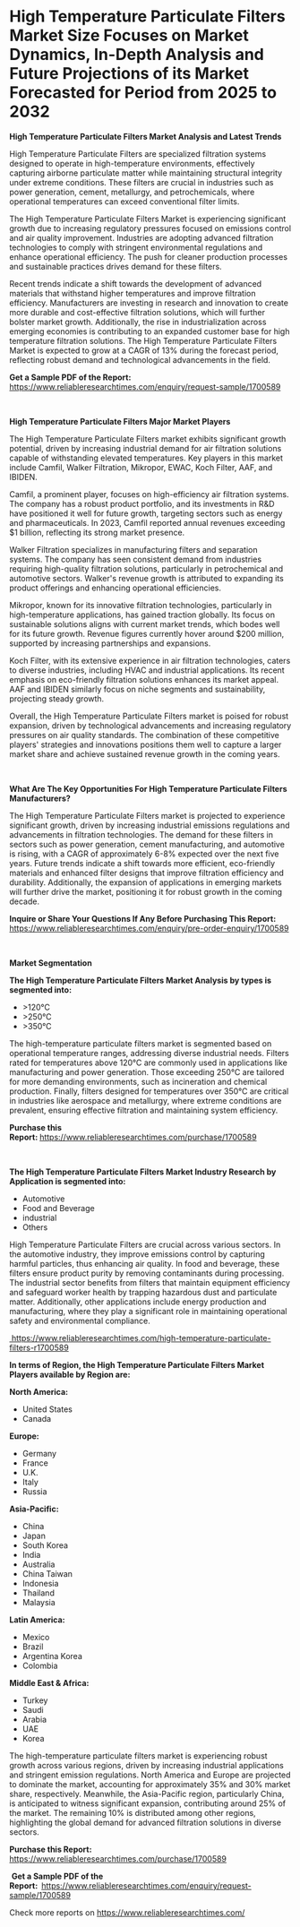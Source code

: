 <p><h1>High Temperature Particulate Filters Market Size Focuses on Market Dynamics, In-Depth Analysis and Future Projections of its Market Forecasted for Period from 2025 to 2032</h1></p><p><strong>High Temperature Particulate Filters Market Analysis and Latest Trends</strong></p>
<p><p>High Temperature Particulate Filters are specialized filtration systems designed to operate in high-temperature environments, effectively capturing airborne particulate matter while maintaining structural integrity under extreme conditions. These filters are crucial in industries such as power generation, cement, metallurgy, and petrochemicals, where operational temperatures can exceed conventional filter limits.</p><p>The High Temperature Particulate Filters Market is experiencing significant growth due to increasing regulatory pressures focused on emissions control and air quality improvement. Industries are adopting advanced filtration technologies to comply with stringent environmental regulations and enhance operational efficiency. The push for cleaner production processes and sustainable practices drives demand for these filters.</p><p>Recent trends indicate a shift towards the development of advanced materials that withstand higher temperatures and improve filtration efficiency. Manufacturers are investing in research and innovation to create more durable and cost-effective filtration solutions, which will further bolster market growth. Additionally, the rise in industrialization across emerging economies is contributing to an expanded customer base for high temperature filtration solutions. The High Temperature Particulate Filters Market is expected to grow at a CAGR of 13% during the forecast period, reflecting robust demand and technological advancements in the field.</p></p>
<p><strong>Get a Sample PDF of the Report:&nbsp;</strong> <a href="https://www.reliableresearchtimes.com/enquiry/request-sample/1700589?utm_campaign=3002&utm_medium=2&utm_source=Github&utm_content=ia&utm_term=27032025&utm_id=high-temperature-particulate-filters">https://www.reliableresearchtimes.com/enquiry/request-sample/1700589</a></p>
<p>&nbsp;</p>
<p><strong>High Temperature Particulate Filters Major Market Players</strong></p>
<p><p>The High Temperature Particulate Filters market exhibits significant growth potential, driven by increasing industrial demand for air filtration solutions capable of withstanding elevated temperatures. Key players in this market include Camfil, Walker Filtration, Mikropor, EWAC, Koch Filter, AAF, and IBIDEN.</p><p>Camfil, a prominent player, focuses on high-efficiency air filtration systems. The company has a robust product portfolio, and its investments in R&D have positioned it well for future growth, targeting sectors such as energy and pharmaceuticals. In 2023, Camfil reported annual revenues exceeding $1 billion, reflecting its strong market presence.</p><p>Walker Filtration specializes in manufacturing filters and separation systems. The company has seen consistent demand from industries requiring high-quality filtration solutions, particularly in petrochemical and automotive sectors. Walker's revenue growth is attributed to expanding its product offerings and enhancing operational efficiencies.</p><p>Mikropor, known for its innovative filtration technologies, particularly in high-temperature applications, has gained traction globally. Its focus on sustainable solutions aligns with current market trends, which bodes well for its future growth. Revenue figures currently hover around $200 million, supported by increasing partnerships and expansions.</p><p>Koch Filter, with its extensive experience in air filtration technologies, caters to diverse industries, including HVAC and industrial applications. Its recent emphasis on eco-friendly filtration solutions enhances its market appeal. AAF and IBIDEN similarly focus on niche segments and sustainability, projecting steady growth.</p><p>Overall, the High Temperature Particulate Filters market is poised for robust expansion, driven by technological advancements and increasing regulatory pressures on air quality standards. The combination of these competitive players' strategies and innovations positions them well to capture a larger market share and achieve sustained revenue growth in the coming years.</p></p>
<p>&nbsp;</p>
<p><strong>What Are The Key Opportunities For High Temperature Particulate Filters Manufacturers?</strong></p>
<p><p>The High Temperature Particulate Filters market is projected to experience significant growth, driven by increasing industrial emissions regulations and advancements in filtration technologies. The demand for these filters in sectors such as power generation, cement manufacturing, and automotive is rising, with a CAGR of approximately 6-8% expected over the next five years. Future trends indicate a shift towards more efficient, eco-friendly materials and enhanced filter designs that improve filtration efficiency and durability. Additionally, the expansion of applications in emerging markets will further drive the market, positioning it for robust growth in the coming decade.</p></p>
<p><strong>Inquire or Share Your Questions If Any Before Purchasing This Report:</strong> <a href="https://www.reliableresearchtimes.com/enquiry/pre-order-enquiry/1700589?utm_campaign=3002&utm_medium=2&utm_source=Github&utm_content=ia&utm_term=27032025&utm_id=high-temperature-particulate-filters">https://www.reliableresearchtimes.com/enquiry/pre-order-enquiry/1700589</a></p>
<p>&nbsp;</p>
<p><strong>Market Segmentation</strong></p>
<p><strong>The High Temperature Particulate Filters Market Analysis by types is segmented into:</strong></p>
<p><ul><li>>120°C</li><li>>250°C</li><li>>350°C</li></ul></p>
<p><p>The high-temperature particulate filters market is segmented based on operational temperature ranges, addressing diverse industrial needs. Filters rated for temperatures above 120°C are commonly used in applications like manufacturing and power generation. Those exceeding 250°C are tailored for more demanding environments, such as incineration and chemical production. Finally, filters designed for temperatures over 350°C are critical in industries like aerospace and metallurgy, where extreme conditions are prevalent, ensuring effective filtration and maintaining system efficiency.</p></p>
<p><strong>Purchase this Report:&nbsp;</strong><a href="https://www.reliableresearchtimes.com/purchase/1700589?utm_campaign=3002&utm_medium=2&utm_source=Github&utm_content=ia&utm_term=27032025&utm_id=high-temperature-particulate-filters">https://www.reliableresearchtimes.com/purchase/1700589</a></p>
<p>&nbsp;</p>
<p><strong>The High Temperature Particulate Filters Market Industry Research by Application is segmented into:</strong></p>
<p><ul><li>Automotive</li><li>Food and Beverage</li><li>industrial</li><li>Others</li></ul></p>
<p><p>High Temperature Particulate Filters are crucial across various sectors. In the automotive industry, they improve emissions control by capturing harmful particles, thus enhancing air quality. In food and beverage, these filters ensure product purity by removing contaminants during processing. The industrial sector benefits from filters that maintain equipment efficiency and safeguard worker health by trapping hazardous dust and particulate matter. Additionally, other applications include energy production and manufacturing, where they play a significant role in maintaining operational safety and environmental compliance.</p></p>
<p><a href="https://www.reliableresearchtimes.com/high-temperature-particulate-filters-r1700589?utm_campaign=3002&utm_medium=2&utm_source=Github&utm_content=ia&utm_term=27032025&utm_id=high-temperature-particulate-filters">&nbsp;https://www.reliableresearchtimes.com/high-temperature-particulate-filters-r1700589</a></p>
<p><strong>In terms of Region, the High Temperature Particulate Filters Market Players available by Region are:</strong></p>
<p>
    <p> <strong> North America: </strong>
        <ul>
            <li>United States</li>
            <li>Canada</li>
        </ul>
        </p> 
    <p> <strong> Europe: </strong>
        <ul>
            <li>Germany</li>
            <li>France</li>
            <li>U.K.</li>
            <li>Italy</li>
            <li>Russia</li>
        </ul>
        </p> 
    <p> <strong> Asia-Pacific: </strong>
        <ul>
            <li>China</li>
            <li>Japan</li>
            <li>South Korea</li>
            <li>India</li>
            <li>Australia</li>
            <li>China Taiwan</li>
            <li>Indonesia</li>
            <li>Thailand</li>
            <li>Malaysia</li>
        </ul>
        </p> 
    <p> <strong> Latin America: </strong>
        <ul>
            <li>Mexico</li>
            <li>Brazil</li>
            <li>Argentina Korea</li>
            <li>Colombia</li>
        </ul>
        </p> 
    <p> <strong> Middle East & Africa: </strong>
        <ul>
            <li>Turkey</li>
            <li>Saudi</li>
            <li>Arabia</li>
            <li>UAE</li>
            <li>Korea</li>
        </ul>
    </p>
    </p>
<p><p>The high-temperature particulate filters market is experiencing robust growth across various regions, driven by increasing industrial applications and stringent emission regulations. North America and Europe are projected to dominate the market, accounting for approximately 35% and 30% market share, respectively. Meanwhile, the Asia-Pacific region, particularly China, is anticipated to witness significant expansion, contributing around 25% of the market. The remaining 10% is distributed among other regions, highlighting the global demand for advanced filtration solutions in diverse sectors.</p></p>
<p><strong>Purchase this Report: </strong><a href="https://www.reliableresearchtimes.com/purchase/1700589?utm_campaign=3002&utm_medium=2&utm_source=Github&utm_content=ia&utm_term=27032025&utm_id=high-temperature-particulate-filters">https://www.reliableresearchtimes.com/purchase/1700589</a></p>
<p>&nbsp;<strong>Get a Sample PDF of the Report:&nbsp;&nbsp;</strong><a href="https://www.reliableresearchtimes.com/enquiry/request-sample/1700589?utm_campaign=3002&utm_medium=2&utm_source=Github&utm_content=ia&utm_term=27032025&utm_id=high-temperature-particulate-filters">https://www.reliableresearchtimes.com/enquiry/request-sample/1700589</a></p>
<p><strong></strong></p>
<p>Check more reports on <a href="https://www.reliableresearchtimes.com/?utm_campaign=3002&utm_medium=2&utm_source=Github&utm_content=ia&utm_term=27032025&utm_id=high-temperature-particulate-filters">https://www.reliableresearchtimes.com/</a></p>